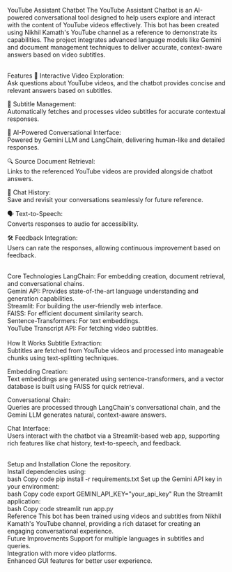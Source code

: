 YouTube Assistant Chatbot
The YouTube Assistant Chatbot is an AI-powered conversational tool designed to help users explore and interact with the content of YouTube videos effectively. This bot has been created using Nikhil Kamath's YouTube channel as a reference to demonstrate its capabilities. The project integrates advanced language models like Gemini and document management techniques to deliver accurate, context-aware answers based on video subtitles.

<br>
Features
🎥 Interactive Video Exploration: <br> Ask questions about YouTube videos, and the chatbot provides concise and relevant answers based on subtitles. <br>

📄 Subtitle Management: <br> Automatically fetches and processes video subtitles for accurate contextual responses. <br>

🧠 AI-Powered Conversational Interface: <br> Powered by Gemini LLM and LangChain, delivering human-like and detailed responses. <br>

🔍 Source Document Retrieval: <br> Links to the referenced YouTube videos are provided alongside chatbot answers. <br>

💾 Chat History: <br> Save and revisit your conversations seamlessly for future reference. <br>

🗣️ Text-to-Speech: <br> Converts responses to audio for accessibility. <br>

🛠️ Feedback Integration: <br> Users can rate the responses, allowing continuous improvement based on feedback. <br>

<br>
Core Technologies
LangChain: For embedding creation, document retrieval, and conversational chains. <br>
Gemini API: Provides state-of-the-art language understanding and generation capabilities. <br>
Streamlit: For building the user-friendly web interface. <br>
FAISS: For efficient document similarity search. <br>
Sentence-Transformers: For text embeddings. <br>
YouTube Transcript API: For fetching video subtitles. <br>
<br>
How It Works
Subtitle Extraction: <br> Subtitles are fetched from YouTube videos and processed into manageable chunks using text-splitting techniques. <br>

Embedding Creation: <br> Text embeddings are generated using sentence-transformers, and a vector database is built using FAISS for quick retrieval. <br>

Conversational Chain: <br> Queries are processed through LangChain's conversational chain, and the Gemini LLM generates natural, context-aware answers. <br>

Chat Interface: <br> Users interact with the chatbot via a Streamlit-based web app, supporting rich features like chat history, text-to-speech, and feedback. <br>

<br>
Setup and Installation
Clone the repository. <br>
Install dependencies using: <br>
bash
Copy code
pip install -r requirements.txt  
Set up the Gemini API key in your environment: <br>
bash
Copy code
export GEMINI_API_KEY="your_api_key"  
Run the Streamlit application: <br>
bash
Copy code
streamlit run app.py  
<br>
Reference
This bot has been trained using videos and subtitles from Nikhil Kamath's YouTube channel, providing a rich dataset for creating an engaging conversational experience.

<br>
Future Improvements
Support for multiple languages in subtitles and queries. <br>
Integration with more video platforms. <br>
Enhanced GUI features for better user experience. <br>
